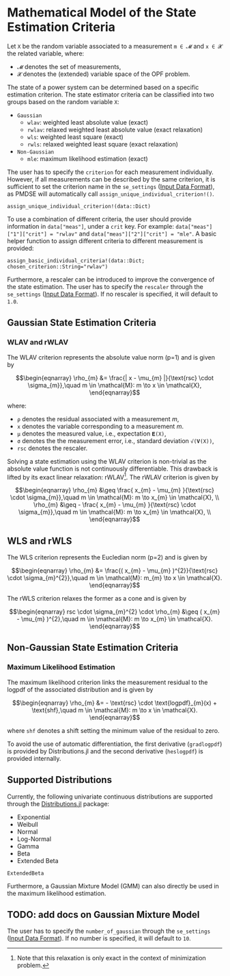 # Mathematical Model of the State Estimation Criteria

Let `X` be the random variable associated to a measurement `m ∈ 𝓜` and `x ∈ 𝓧`
the related variable, where:
* `𝓜` denotes the set of measurements,
* `𝓧` denotes the (extended) variable space of the OPF problem.

The state of a power system can be determined based on a specific estimation
criterion. The state estimator criteria can be classified into two groups based
on the random variable `X`:
- `Gaussian`
    * `wlav`: weighted least absolute value (exact)
    * `rwlav`: relaxed weighted least absolute value (exact relaxation)
    * `wls`: weighted least square (exact)
    * `rwls`: relaxed weighted least square (exact relaxation)
- `Non-Gaussian`
    * `mle`: maximum likelihood estimation (exact)

The user has to specify the `criterion` for each measurement individually.
However, if all measurements can be described by the same criterion, it is sufficient to
set the criterion name in the `se_settings` ([Input Data Format](@ref)), as PMDSE
will automatically call `assign_unique_individual_criterion!()`.
```@docs
assign_unique_individual_criterion!(data::Dict)
```
To use a combination of different criteria, the user should provide information
in `data["meas"]`, under a `crit` key. For example:
`data["meas"]["1"]["crit"] = "rwlav"` and `data["meas"]["2"]["crit"] = "mle"`.
A basic helper function to assign different criteria to different measurement is provided:
```@docs
assign_basic_individual_criteria!(data::Dict; chosen_criterion::String="rwlav")
```

Furthermore, a rescaler can be introduced to improve the convergence of the state
estimation. The user has to specify the `rescaler` through the `se_settings` ([Input Data Format](@ref)).
If no rescaler is specified, it will default to `1.0`.

## Gaussian State Estimation Criteria

### WLAV and rWLAV

The WLAV criterion represents the absolute value norm (p=1) and is given by
```math
\begin{eqnarray}
      \rho_{m}          &= \frac{| x - \mu_{m} |}{\text{rsc} \cdot \sigma_{m}},\quad m \in \mathcal{M}: m \to x \in \mathcal{X},
\end{eqnarray}
```
where:
* `ρ` denotes the residual associated with a measurement $m$,
* `x` denotes the variable corresponding to a measurement $m$.
* `μ` denotes the measured value, i.e., expectation `𝐄(X)`,
* `σ` denotes the the measurement error, i.e., standard deviation `√(𝐕(X))`,
* `rsc` denotes the rescaler.

Solving a state estimation using the WLAV criterion is non-trivial as the
absolute value function is not continuously differentiable. This drawback is
lifted by its exact linear relaxation: rWLAV[^1]. The rWLAV criterion is given by

```math
\begin{eqnarray}
      \rho_{m}          &\geq \frac{ x_{m} - \mu_{m} }{\text{rsc} \cdot \sigma_{m}},\quad m \in \mathcal{M}: m \to x_{m} \in \mathcal{X},    \\
      \rho_{m}          &\geq - \frac{ x_{m} - \mu_{m} }{\text{rsc} \cdot \sigma_{m}},\quad m \in \mathcal{M}: m \to x_{m} \in \mathcal{X},    \\
\end{eqnarray}
```

[^1]: Note that this relaxation is only exact in the context of minimization problem.

## WLS and rWLS

The WLS criterion represents the Eucledian norm (p=2) and is given by
```math
\begin{eqnarray}
      \rho_{m}          &= \frac{( x_{m} - \mu_{m} )^{2}}{\text{rsc} \cdot \sigma_{m}^{2}},\quad m \in \mathcal{M}: m_{m} \to x \in \mathcal{X}.
\end{eqnarray}
```
The rWLS criterion relaxes the former as a cone and is given by
```math
\begin{eqnarray}
      rsc \cdot \sigma_{m}^{2} \cdot \rho_{m} &\geq ( x_{m} - \mu_{m} )^{2},\quad m \in \mathcal{M}: m \to x_{m} \in \mathcal{X}.
\end{eqnarray}
```

## Non-Gaussian State Estimation Criteria

### Maximum Likelihood Estimation

The maximum likelihood criterion links the measurement residual to the logpdf of
the associated distribution and is given by
```math
\begin{eqnarray}
      \rho_{m}          &= - \text{rsc} \cdot \text{logpdf}_{m}(x) + \text{shf},\quad m \in \mathcal{M}: m \to x \in \mathcal{X}.
\end{eqnarray}
```
where `shf` denotes a shift setting the minimum value of the residual to zero.

To avoid the use of automatic differentiation, the first derivative (`gradlogpdf`)
is provided by Distributions.jl and the second derivative (`heslogpdf`) is provided internally.

## Supported Distributions

Currently, the following univariate continuous distributions are supported through
the [Distributions.jl](https://github.com/JuliaStats/Distributions.jl) package:
- Exponential
- Weibull
- Normal
- Log-Normal
- Gamma
- Beta
- Extended Beta
```@docs
ExtendedBeta
```
Furthermore, a Gaussian Mixture Model (GMM) can also directly be used in the maximum likelihood estimation.

## TODO: add docs on Gaussian Mixture Model

The user has to specify the `number_of_gaussian` through the `se_settings` ([Input Data Format](@ref)).
If no number is specified, it will default to `10`.
